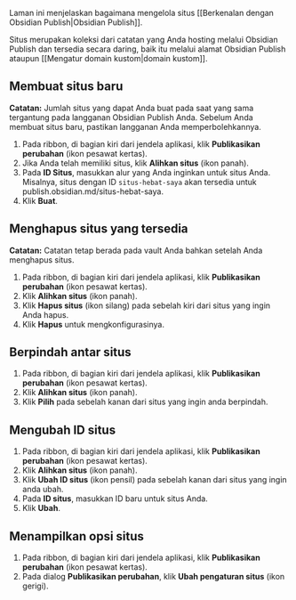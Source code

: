 Laman ini menjelaskan bagaimana mengelola situs [[Berkenalan dengan Obsidian Publish|Obsidian Publish]].

Situs merupakan koleksi dari catatan yang Anda hosting melalui Obsidian Publish dan tersedia secara daring, baik itu melalui alamat Obsidian Publish ataupun [[Mengatur domain kustom|domain kustom]].

## Membuat situs baru

**Catatan:** Jumlah situs yang dapat Anda buat pada saat yang sama tergantung pada langganan Obsidian Publish Anda. Sebelum Anda membuat situs baru, pastikan langganan Anda memperbolehkannya.

1. Pada ribbon, di bagian kiri dari jendela aplikasi, klik **Publikasikan perubahan** (ikon pesawat kertas).
2. Jika Anda telah memiliki situs, klik **Alihkan situs** (ikon panah).
3. Pada **ID Situs**, masukkan alur yang Anda inginkan untuk situs Anda. Misalnya, situs dengan ID `situs-hebat-saya` akan tersedia untuk publish.obsidian.md/situs-hebat-saya.
3. Klik **Buat**.

## Menghapus situs yang tersedia

**Catatan:** Catatan tetap berada pada vault Anda bahkan setelah Anda menghapus situs.

1. Pada ribbon, di bagian kiri dari jendela aplikasi, klik **Publikasikan perubahan** (ikon pesawat kertas).
2. Klik **Alihkan situs** (ikon panah).
3. Klik **Hapus situs** (ikon silang) pada sebelah kiri dari situs yang ingin Anda hapus.
4. Klik **Hapus** untuk mengkonfigurasinya.

## Berpindah antar situs

1. Pada ribbon, di bagian kiri dari jendela aplikasi, klik **Publikasikan perubahan** (ikon pesawat kertas).
2. Klik **Alihkan situs** (ikon panah).
3. Klik **Pilih** pada sebelah kanan dari situs yang ingin anda berpindah.

## Mengubah ID situs

1. Pada ribbon, di bagian kiri dari jendela aplikasi, klik **Publikasikan perubahan** (ikon pesawat kertas).
2. Klik **Alihkan situs** (ikon panah).
3. Klik **Ubah ID situs** (ikon pensil) pada sebelah kanan dari situs yang ingin anda ubah.
4. Pada **ID situs**, masukkan ID baru untuk situs Anda.
5. Klik **Ubah**.

## Menampilkan opsi situs

1. Pada ribbon, di bagian kiri dari jendela aplikasi, klik **Publikasikan perubahan** (ikon pesawat kertas).
2. Pada dialog **Publikasikan perubahan**, klik **Ubah pengaturan situs** (ikon gerigi).
